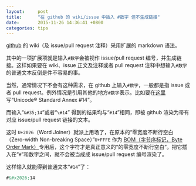 ```yaml
---
layout:     post
title:      "在 github 的 wiki/issue 中插入 #数字 但不生成链接"
date:       2015-11-26 14:36:41 +0800
categories: tips
---
```

[github](https://github.com/) 的 wiki（及 issue/pull request 注释）采用扩展的 markdown 语法。

<!--more-->

其中的一项扩展项就是输入`#数字`会被视作 issue/pull request 编号，并生成链接。这样如果要在 wiki、issue 正文及注释或者 pull request 注释中想输入`#数字`的普通文本反倒是件不容易的事。
 
当然，通常情况下不会有这种需求，在 github 上输入`#数字`，一般都是指 issue 或者 pull request。例外情况是引用其他的地方`#数字`表示。比如要在[这里](https://github.com/hltj/wxMEdit/issues/129)写“Unicode® Standard Annex #14”。
 
而输入“`&#35;14`”或者“`\#14`” 得到的结果均与“`#14`”相同，即被 github 渲染为带有对应 issue/pull request 链接的文本。
 
这时 `U+2026`（Word Joiner）就派上用场了，在原本的“零宽度不断行空白（Zero-width Non-breaking Space）”`U+FFFE` 作为 [BOM（字节序标记，Byte Order Mark）](https://zh.wikipedia.org/wiki/位元組順序記號)专用后，这个字符才是真正意义的“的零宽度不断行空白”。把它插入在“`#`”和数字之间，就不会被当成成 issue/pull request 编号渲染了。
 
这样输入就能得到普通文本“`#14`”了：
```html
#&#x2026;14 
```
